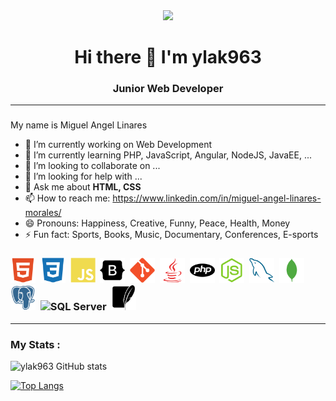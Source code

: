 <div id="header" align="center">
  <img src="https://media.giphy.com/media/ES9cAJlcxblRESzOH1/giphy.gif" width="200"/>
  <h1 align="center">Hi there 👋 I'm ylak963 </h1>
  <h3 align="center"> Junior Web Developer </h3>
</div>

<!--<div id="badges" align="center">
  <a href="https://www.linkedin.com/in/miguel-angel-linares-morales/" target="_blank">
    <img src="https://img.shields.io/badge/<Linkedin>-<Linkedin>-<blue>" alt="linkeding badge" />
  </a>
</div>-->

---
### 


 My name is Miguel Angel Linares


- 🔭 I’m currently working on Web Development
- 🌱 I’m currently learning PHP, JavaScript, Angular, NodeJS, JavaEE, ...
- 👯 I’m looking to collaborate on ...
- 🤔 I’m looking for help with ...
- 💬 Ask me about **HTML, CSS**
- 📫 How to reach me: https://www.linkedin.com/in/miguel-angel-linares-morales/
- 😄 Pronouns: Happiness, Creative, Funny, Peace, Health, Money
- ⚡ Fun fact: Sports, Books, Music, Documentary, Conferences, E-sports


<div align="left">
  <h3 Languages and Tools:</h3>
  <div>
    <img src="https://github.com/devicons/devicon/blob/master/icons/html5/html5-plain.svg" width="40" height="40" title="HTML5" alt="HTML">&nbsp;
    <img src="https://github.com/devicons/devicon/blob/master/icons/css3/css3-plain.svg" width="40" height="40" title="CSS3" alt="CSS">&nbsp;
    <img src="https://github.com/devicons/devicon/blob/master/icons/javascript/javascript-plain.svg" width="40" height="40" title="JavaScript"         alt="JavaScript">&nbsp;
    <img src="https://github.com/devicons/devicon/blob/master/icons/bootstrap/bootstrap-plain.svg" width="40" height="40" title="Bootstrap" alt="BootStrap">&nbsp;   
    <img src="https://github.com/devicons/devicon/blob/master/icons/git/git-plain.svg" width="40" height="40" title="Git" alt="Git">&nbsp;
    <img src="https://github.com/devicons/devicon/blob/master/icons/java/java-plain.svg" width="40" height="40" title="Java" alt="Java">&nbsp;
    <!--<img src="" title="JEE" alt="JEE">&nbsp;-->
    <img src="https://github.com/devicons/devicon/blob/master/icons/php/php-plain.svg" width="40" height="40" title="PHP" alt="PHP">&nbsp;
    <img src="https://github.com/devicons/devicon/blob/master/icons/nodejs/nodejs-plain.svg" width="40" height="40" title="NodeJS" alt="NodeJS">&nbsp;
    <img src="https://github.com/devicons/devicon/blob/master/icons/mysql/mysql-plain.svg" width="40" height="40" title="MySQL" alt="JavaScript">&nbsp;
    <img src="https://github.com/devicons/devicon/blob/master/icons/mongodb/mongodb-plain.svg" width="40" height="40" title="MongoDB" alt="MongoDB">&nbsp;
    <img src="https://github.com/devicons/devicon/blob/master/icons/postgresql/postgresql-plain.svg" width="40" height="40" title="PostgreSQL" alt="PostgreSQL">&nbsp;
    <img src="" title="SQL Server" alt="SQL Server">&nbsp;
    <img src="https://github.com/devicons/devicon/blob/master/icons/sqlite/sqlite-plain.svg" width="40" height="40" title="SQLite" alt="SQLite">&nbsp;
  </div>
</div>

---
### My Stats :

<!--[![GitHub Streak](http://github-readme.streak-stats.herokuapp.com?user=ylak963&theme=dark)](https://git.io/streak-stats)-->

![ylak963 GitHub stats](https://github-readme-stats.vercel.app/api?username=ylak963&show_icons=true&theme=radical)

[![Top Langs](https://github-readme-stats.vercel.app/api/top-langs/?username=ylak963&layout=compact)](https://github.com/anuraghazra/github-readme-stats)
